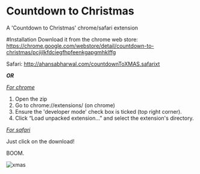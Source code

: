 # Countdown to Christmas
A 'Countdown to Christmas' chrome/safari extension 

#Installation
Download it from the chrome web store: https://chrome.google.com/webstore/detail/countdown-to-christmas/pcjijlkfdciegfhpfeenkgapgmhklffg

Safari: http://ahansabharwal.com/countdownToXMAS.safarixt

***OR***

<u><i>For chrome</i></u>

1. Open the zip
2. Go to chrome://extensions/ (on chrome)
3. Ensure the 'developer mode' check box is ticked (top right corner).
4. Click “Load unpacked extension…” and select the extension's directory. 

<u><i>For safari</i></u>

Just click on the download!

BOOM.

![xmas](http://ahansabharwal.com/xmas2.png)
